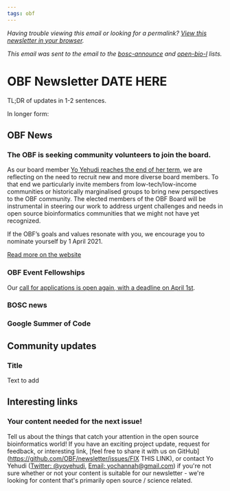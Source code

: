 ```yaml
---
tags: obf
---
```


_Having trouble viewing this email or looking for a permalink? [View this newsletter in your browser](https://github.com/OBF/newsletter/blob/master/newsletters/2021-02.md)._

_This email was sent to the email to the [bosc-announce](http://mailman.open-bio.org/mailman/listinfo/bosc-announce/) and [open-bio-l](http://mailman.open-bio.org/mailman/listinfo/open-bio-l/) lists._

# OBF Newsletter DATE HERE

TL;DR of updates in 1-2 sentences.

In longer form:

## OBF News

### The OBF is seeking community volunteers to join the board.

As our board member [Yo Yehudi reaches the end of her term](https://www.open-bio.org/2021/02/12/would-you-like-to-make-a-difference-in-grassroots-open-bioinformatics/), we are reflecting on the need to recruit new and more diverse board members. To that end we particularly invite members from low-tech/low-income communities or historically marginalised groups to bring new perspectives to the OBF community. The elected members of the OBF Board will be instrumental in steering our work to address urgent challenges and needs in open source bioinformatics communities that we might not have yet recognized.

If the OBF’s goals and values resonate with you, we encourage you to nominate yourself by 1 April 2021. 

[Read more on the website](https://www.open-bio.org/2021/02/15/seeking-volunteers-for-obf-2021/)

### OBF Event Fellowships

Our [call for applications is open again, with a deadline on April 1st](https://www.open-bio.org/event-awards/).


### BOSC news


### Google Summer of Code

## Community updates

### Title

Text to add

## Interesting links



### Your content needed for the next issue!

Tell us about the things that catch your attention in the open source bioinformatics world! If you have an exciting project update, request for feedback, or interesting link, [feel free to share it with us on GitHub](https://github.com/OBF/newsletter/issues/FIX THIS LINK), or contact Yo Yehudi ([Twitter: @yoyehudi](https://twitter.com/yoyehudi), [Email: yochannah@gmail.com](mailto:yochannah@gmail.com)) if you're not sure whether or not your content is suitable for our newsletter - we're looking for content that's primarily open source / science related.
